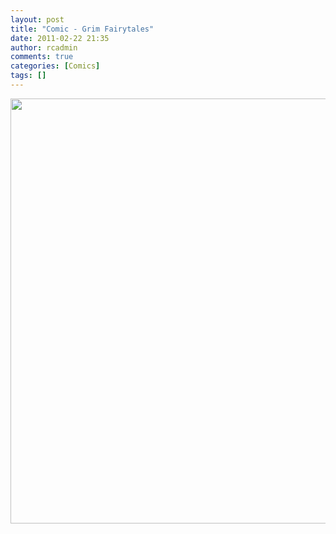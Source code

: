 ```yaml
---
layout: post
title: "Comic - Grim Fairytales"
date: 2011-02-22 21:35
author: rcadmin
comments: true
categories: [Comics]
tags: []
---
```

<a href="http://bitsmack.com/wp/2011/02/22/comic-grim-fairy/"><img src="http://bitsmack.com/wp/wp-content/uploads/2011/02/20110222.jpg" alt="" title="He's cracked, and out for revenge." width="680" height="680" class="alignnone size-full wp-image-2137" /></a>
